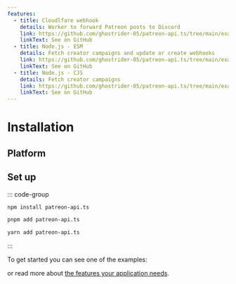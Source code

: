 ```yaml
---
features:
  - title: Cloudlfare webhook
    details: Worker to forward Patreon posts to Discord
    link: https://github.com/ghostrider-05/patreon-api.ts/tree/main/examples/cloudflare-webhook/
    linkText: See on GitHub
  - title: Node.js - ESM
    details: Fetch creator campaigns and update or create webhooks
    link: https://github.com/ghostrider-05/patreon-api.ts/tree/main/examples/node-esm/
    linkText: See on GitHub
  - title: Node.js - CJS
    details: Fetch creator campaigns
    link: https://github.com/ghostrider-05/patreon-api.ts/tree/main/examples/node-cjs/
    linkText: See on GitHub
---
```


# Installation

## Platform

<!-- @include: ../../README.md{41,51} -->

## Set up

::: code-group

```sh [npm]
npm install patreon-api.ts
```

```sh [pnpm]
pnpm add patreon-api.ts
```

```sh [yarn]
yarn add patreon-api.ts
```

:::

<!-- @include: ../../README.md{26,35} -->

To get started you can see one of the examples:

<Features />

or read more about [the features your application needs](./features/).

<script setup>
import Features from '../.vitepress/components/DocFeatures.vue'
</script>
